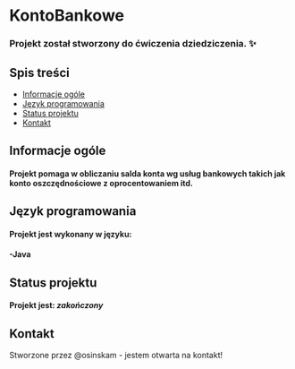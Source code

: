 # KontoBankowe
### Projekt został stworzony do ćwiczenia dziedziczenia. :sparkles:

## Spis treści
* [Informacje ogóle](#informacje-ogólne)
* [Język programowania](#język-programowania)
* [Status projektu](#status-projektu)
* [Kontakt](#kontakt)


## Informacje ogóle
#### Projekt pomaga w obliczaniu salda konta wg usług bankowych takich jak konto oszczędnościowe z oprocentowaniem itd.


## Język programowania
#### Projekt jest wykonany w języku:
#### -Java

## Status projektu
#### Projekt jest: _zakończony_ 

## Kontakt
Stworzone przez @osinskam - jestem otwarta na kontakt!
